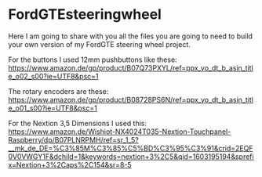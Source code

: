 # FordGTEsteeringwheel
Here I am going to share with you all the files you are going to need to build your own version of my FordGTE steering wheel project.

For the buttons I used 12mm pushbuttons like these: https://www.amazon.de/gp/product/B07Q73PXYL/ref=ppx_yo_dt_b_asin_title_o02_s00?ie=UTF8&psc=1

The rotary encoders are these: https://www.amazon.de/gp/product/B08728PS6N/ref=ppx_yo_dt_b_asin_title_o01_s00?ie=UTF8&psc=1

For the Nextion 3,5 Dimensions I used this: https://www.amazon.de/Wishiot-NX4024T035-Nextion-Touchpanel-Raspberry/dp/B07PLNRPMH/ref=sr_1_5?__mk_de_DE=%C3%85M%C3%85%C5%BD%C3%95%C3%91&crid=2EQF0V0VWGY1F&dchild=1&keywords=nextion+3%2C5&qid=1603195194&sprefix=Nextion+3%2Caps%2C154&sr=8-5
